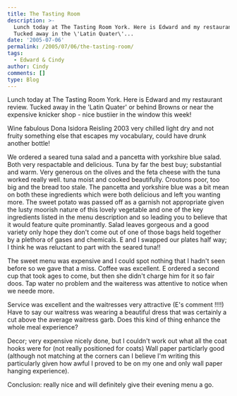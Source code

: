 ```yaml
---
title: The Tasting Room
description: >-
  Lunch today at The Tasting Room York. Here is Edward and my restaurant review.
  Tucked away in the \'Latin Quater\'...
date: '2005-07-06'
permalink: /2005/07/06/the-tasting-room/
tags:
  - Edward & Cindy
author: Cindy
comments: []
type: Blog
---
```


Lunch today at The Tasting Room York. Here is Edward and my restaurant
review. Tucked away in the \'Latin Quater\' or behind Browns or near the
expensive knicker shop - nice bustiier in the window this week!

Wine fabulous Dona Isidora Reisling 2003 very chilled light dry and not
fruity something else that escapes my vocabulary, could have drunk
another bottle!

We ordered a seared tuna salad and a pancetta with yorkshire blue salad.
Both very respactable and delicious. Tuna by far the best buy;
substantial and warm. Very generous on the olives and the feta cheese
with the tuna worked really well. tuna moist and cooked beautifully.
Croutons poor, too big and the bread too stale. The pancetta and
yorkshire blue was a bit mean on both these ingredients which were both
delicious and left you wanting more. The sweet potato was passed off as
a garnish not appropriate given the lusty moorish nature of this lovely
vegetable and one of the key ingredients listed in the menu description
and so leading you to believe that it would feature quite prominantly.
Salad leaves gorgeous and a good variety only hope they don\'t come out
of one of those bags held together by a plethora of gases and chemicals.
E and I swapped our plates half way; I think he was reluctant to part
with the seared tuna!!

The sweet menu was expensive and I could spot nothing that I hadn\'t
seen before so we gave that a miss. Coffee was excellent. E ordered a
second cup that took ages to come, but then she didn\'t charge him for
it so fair doos. Tap water no problem and the waiteress was attentive to
notice when we neede more.

Service was excellent and the waitresses very attractive (E\'s comment
!!!!) Have to say our waitress was wearing a beautiful dress that was
certainly a cut above the average waitress garb. Does this kind of thing
enhance the whole meal experience?

Decor; very expensive nicely done, but I couldn\'t work out what all the
coat hooks were for (not really positioned for coats) Wall paper
particlarly good (although not matching at the corners can I believe
I\'m writing this particularly given how awful I proved to be on my one
and only wall paper hanging experience).

Conclusion: really nice and will definitely give their evening menu a
go.

